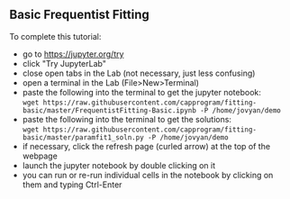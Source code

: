 ## Basic Frequentist Fitting

To complete this tutorial:

 * go to https://jupyter.org/try
 * click "Try JupyterLab"
 * close open tabs in the Lab (not necessary, just less confusing)
 * open a terminal in the Lab (File>New>Terminal)
 * paste the following into the terminal to get the jupyter notebook:<br/>
  `wget https://raw.githubusercontent.com/capprogram/fitting-basic/master/FrequentistFitting-Basic.ipynb -P /home/jovyan/demo`
 * paste the following into the terminal to get the solutions:<br/>
  `wget https://raw.githubusercontent.com/capprogram/fitting-basic/master/paramfit1_soln.py -P /home/jovyan/demo`
 * if necessary, click the refresh page (curled arrow) at the top of the webpage
 * launch the jupyter notebook by double clicking on it
 * you can run or re-run individual cells in the notebook by clicking on them and typing Ctrl-Enter
